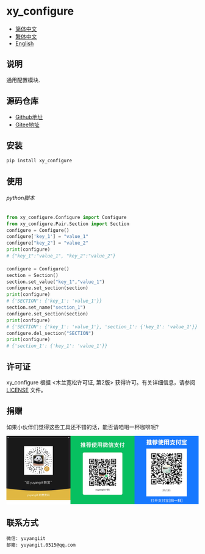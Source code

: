 <!--
 * @Author: yuyangit yuyangit.0515@qq.com
 * @Date: 2024-10-19 10:55:02
 * @LastEditors: yuyangit yuyangit.0515@qq.com
 * @LastEditTime: 2024-10-19 11:04:20
 * @FilePath: /xy_configure/README.md
 * @Description: 这是默认设置,请设置`customMade`, 打开koroFileHeader查看配置 进行设置: https://github.com/OBKoro1/koro1FileHeader/wiki/%E9%85%8D%E7%BD%AE
-->
# xy_configure

- [简体中文](readme/README_zh_CN.md)
- [繁体中文](readme/README_zh_TW.md)
- [English](readme/README_en.md)

## 说明

通用配置模块.


## 源码仓库

- <a href="https://github.com/xy-base/xy_configure.git" target="_blank">Github地址</a>  
- <a href="https://gitee.com/xy-base/xy_configure.git" target="_blank">Gitee地址</a>

## 安装

```bash
pip install xy_configure
```

## 使用

###### python脚本

```python
from xy_configure.Configure import Configure
from xy_configure.Pair.Section import Section
configure = Configure() 
configure['key_1'] = "value_1"
configure["key_2"] = "value_2"
print(configure)
# {"key_1":"value_1", "key_2":"value_2"}

configure = Configure() 
section = Section()
section.set_value("key_1","value_1")
configure.set_section(section)
print(configure)
# {'SECTION': {'key_1': 'value_1'}}
section.set_name("section_1")
configure.set_section(section)
print(configure)
# {'SECTION': {'key_1': 'value_1'}, 'section_1': {'key_1': 'value_1'}}
configure.del_section("SECTION")
print(configure)
# {'section_1': {'key_1': 'value_1'}}

```

## 许可证
xy_configure 根据 <木兰宽松许可证, 第2版> 获得许可。有关详细信息，请参阅 [LICENSE](LICENSE) 文件。


## 捐赠

如果小伙伴们觉得这些工具还不错的话，能否请咱喝一杯咖啡呢?  

![Pay-Total](./readme/Pay-Total.png)


## 联系方式

```
微信: yuyangiit
邮箱: yuyangit.0515@qq.com
```
